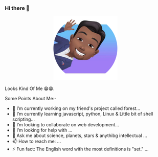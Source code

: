 ### Hi there 👋

<!--
**itsAnju/itsAnju** is a ✨ _special_ ✨ repository because its `README.md` (this file) appears on your GitHub profile.
-->
<p align="center">
  <img src="https://github.com/itsAnju/itsAnju/blob/master/circle-cropped.png" alt="Avatar" width="200px" height="200px"/>
  <p>Looks Kind Of Me 😁😁.</p>
</p>
Some Points About Me:-

- 🔭 I’m currently working on my friend's project called forest...
- 🌱 I’m currently learning javascript, python, Linux & Little bit of shell scripting...
- 👯 I’m looking to collaborate on web development...
- 🤔 I’m looking for help with  ...
- 💬 Ask me about science, planets, stars & anythibg intellectual ...
- 📫 How to reach me:  ...
- ⚡ Fun fact: The English word with the most definitions is "set." ...

